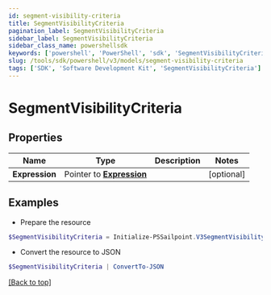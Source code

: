```yaml
---
id: segment-visibility-criteria
title: SegmentVisibilityCriteria
pagination_label: SegmentVisibilityCriteria
sidebar_label: SegmentVisibilityCriteria
sidebar_class_name: powershellsdk
keywords: ['powershell', 'PowerShell', 'sdk', 'SegmentVisibilityCriteria'] 
slug: /tools/sdk/powershell/v3/models/segment-visibility-criteria
tags: ['SDK', 'Software Development Kit', 'SegmentVisibilityCriteria']
---
```



# SegmentVisibilityCriteria

## Properties

Name | Type | Description | Notes
------------ | ------------- | ------------- | -------------
**Expression** |  Pointer to [**Expression**](expression) |  | [optional] 

## Examples

- Prepare the resource
```powershell
$SegmentVisibilityCriteria = Initialize-PSSailpoint.V3SegmentVisibilityCriteria  -Expression null
```

- Convert the resource to JSON
```powershell
$SegmentVisibilityCriteria | ConvertTo-JSON
```


[[Back to top]](#) 

